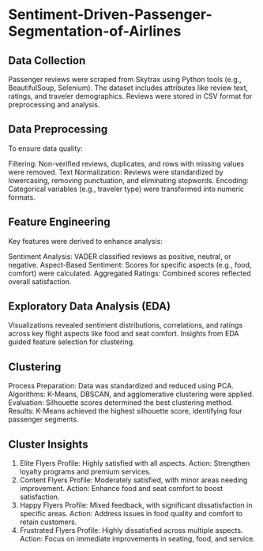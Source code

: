 # Sentiment-Driven-Passenger-Segmentation-of-Airlines
## Data Collection
Passenger reviews were scraped from Skytrax using Python tools (e.g., BeautifulSoup, Selenium). The dataset includes attributes like review text, ratings, and traveler demographics. Reviews were stored in CSV format for preprocessing and analysis.
## Data Preprocessing
To ensure data quality:

Filtering: Non-verified reviews, duplicates, and rows with missing values were removed.
Text Normalization: Reviews were standardized by lowercasing, removing punctuation, and eliminating stopwords.
Encoding: Categorical variables (e.g., traveler type) were transformed into numeric formats.
## Feature Engineering
Key features were derived to enhance analysis:

Sentiment Analysis: VADER classified reviews as positive, neutral, or negative.
Aspect-Based Sentiment: Scores for specific aspects (e.g., food, comfort) were calculated.
Aggregated Ratings: Combined scores reflected overall satisfaction.
## Exploratory Data Analysis (EDA)
Visualizations revealed sentiment distributions, correlations, and ratings across key flight aspects like food and seat comfort. Insights from EDA guided feature selection for clustering.
## Clustering
Process
Preparation: Data was standardized and reduced using PCA.
Algorithms: K-Means, DBSCAN, and agglomerative clustering were applied.
Evaluation: Silhouette scores determined the best clustering method.
Results:
K-Means achieved the highest silhouette score, identifying four passenger segments.
## Cluster Insights
1. Elite Flyers
Profile: Highly satisfied with all aspects.
Action: Strengthen loyalty programs and premium services.
2. Content Flyers
Profile: Moderately satisfied, with minor areas needing improvement.
Action: Enhance food and seat comfort to boost satisfaction.
3. Happy Flyers
Profile: Mixed feedback, with significant dissatisfaction in specific areas.
Action: Address issues in food quality and comfort to retain customers.
4. Frustrated Flyers
Profile: Highly dissatisfied across multiple aspects.
Action: Focus on immediate improvements in seating, food, and service.
